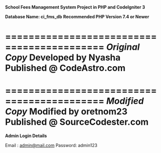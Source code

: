 **School Fees Management System Project in PHP and CodeIgniter 3**

**Database Name: ci_fms_db**
**Recommended PHP Version 7.4 or Newer**

===========================================
*Original Copy*
**Developed by Nyasha**
**Published @ CodeAstro.com**
===========================================
===========================================
*Modified Copy*
**Modified by oretnom23**
**Published @ SourceCodester.com**
===========================================


**Admin Login Details** 

Email   : admin@mail.com
Password: admin123
